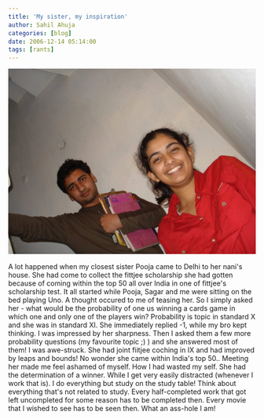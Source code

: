 ```yaml
---
title: 'My sister, my inspiration'
author: Sahil Ahuja
categories: [blog]
date: 2006-12-14 05:14:00
tags: [rants]
---
```

![Pooja](/images/2006/DSC01455.jpg)

A lot happened when my closest sister Pooja came to Delhi to her nani's house. She had come to collect the fittjee scholarship she had gotten because of coming within the top 50 all over India in one of fittjee's scholarship test.
It all started while Pooja, Sagar and me were sitting on the bed playing Uno. A thought occured to me of teasing her. So I simply asked her - what would be the probability of one us winning a cards game in which one and only one of the players win? Probability is topic in standard X and she was in standard XI. She immediately replied -1, while my bro kept thinking. I was impressed by her sharpness.
Then I asked them a few more probability questions (my favourite topic ;) ) and she answered most of them! I was awe-struck. She had joint fiitjee coching in IX and had improved by leaps and bounds! No wonder she came within India's top 50..
Meeting her made me feel ashamed of myself. How I had wasted my self. She had the determination of a winner. While I get very easily distracted (whenever I work that is).  I do everything but study on the study table! Think about everything that's not related to study. Every half-completed work that got left uncompleted for some reason has to be completed then. Every movie that I wished to see has to be seen then. What an ass-hole I am!